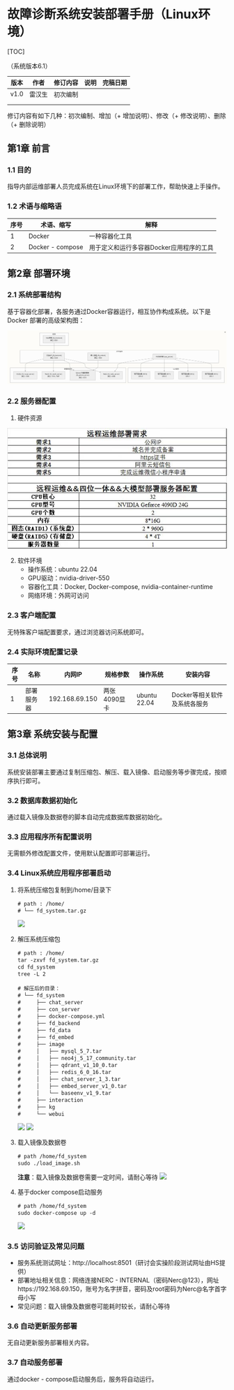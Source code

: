 # 故障诊断系统安装部署手册（Linux环境）

[TOC]

（系统版本6.1）

| 版本 | 作者   | 修订内容 | 说明 | 完稿日期 |
| ---- | ------ | -------- | ---- | -------- |
| v1.0 | 雷汉生 | 初次编制 |      |          |
|      |        |          |      |          |
|      |        |          |      |          |

修订内容有如下几种：初次编制、增加（+ 增加说明）、修改（+ 修改说明）、删除（+ 删除说明）

## 第1章 前言
### 1.1 目的
指导内部运维部署人员完成系统在Linux环境下的部署工作，帮助快速上手操作。

### 1.2 术语与缩略语
|序号|术语、缩写|解释|
| ---- | ---- | ---- |
|1|Docker|一种容器化工具|
|2|Docker - compose|用于定义和运行多容器Docker应用程序的工具|

## 第2章 部署环境
### 2.1 系统部署结构
基于容器化部署，各服务通过Docker容器运行，相互协作构成系统。以下是 Docker 部署的高级架构图：

![](img/image15.png)

### 2.2 服务器配置
1. 硬件资源

![2_1_1.jpg](img%2F2_1_1.jpg)

2. 软件环境
    - 操作系统：ubuntu 22.04
    - GPU驱动：nvidia-driver-550
    - 容器化工具：Docker, Docker-compose, nvidia-container-runtime
    - 网络环境：外网可访问

### 2.3 客户端配置
无特殊客户端配置要求，通过浏览器访问系统即可。

### 2.4 实际环境配置记录
|序号|名称|内网IP|规格参数|操作系统|安装内容|
| ---- | ---- | ---- | ---- | ---- | ---- |
|1|部署服务器|192.168.69.150|两张4090显卡|ubuntu 22.04|Docker等相关软件及系统各服务|



## 第3章 系统安装与配置
### 3.1 总体说明
系统安装部署主要通过复制压缩包、解压、载入镜像、启动服务等步骤完成，按顺序执行即可。

### 3.2 数据库数据初始化
通过载入镜像及数据卷的脚本自动完成数据库数据初始化。

### 3.3 应用程序所有配置说明
无需额外修改配置文件，使用默认配置即可部署运行。

### 3.4 Linux系统应用程序部署启动
1. 将系统压缩包复制到/home/目录下

    ```shell
   # path : /home/
   # └── fd_system.tar.gz
   ```
   ![](img/2_2_1.png)

2. 解压系统压缩包

    ```shell
    # path : /home/
    tar -zxvf fd_system.tar.gz
    cd fd_system
    tree -L 2
  
    # 解压后的目录：
    # └── fd_system
    #     ├── chat_server
    #     ├── con_server
    #     ├── docker-compose.yml
    #     ├── fd_backend
    #     ├── fd_data
    #     ├── fd_embed
    #     ├── image
    #     │   ├── mysql_5_7.tar
    #     │   ├── neo4j_5_17_community.tar
    #     │   ├── qdrant_v1_10_0.tar
    #     │   ├── redis_6_0_16.tar
    #     │   ├── chat_server_1_3.tar
    #     │   ├── embed_server_v1_0.tar
    #     │   └── baseenv_v1_9.tar
    #     ├── interaction
    #     ├── kg
    #     └── webui
    ```
   ![](img/2_2_2.png)
   ![](img/2_2_2_2.png)

3. 载入镜像及数据卷
    ```shell
    # path /home/fd_system
    sudo ./load_image.sh
    ```
   **注意**：载入镜像及数据卷需要一定时间，请耐心等待
   ![](img/2_2_3.png)

4. 基于docker compose启动服务

    ```shell
    # path /home/fd_system
    sudo docker-compose up -d
    ```
   ![](img/2_2_4.png)


### 3.5 访问验证及常见问题
- 服务系统测试网址：http://localhost:8501（研讨会实操阶段测试网址由HS提供）
- 部署地址相关信息：网络连接NERC - INTERNAL（密码Nerc@123），网址https://192.168.69.150，账号为名字拼音，密码及root密码为Nerc@名字首字母小写
- 常见问题：载入镜像及数据卷可能耗时较长，请耐心等待

### 3.6 自动更新服务部署
无自动更新服务部署相关内容。

### 3.7 自动服务部署
通过docker - compose启动服务后，服务将自动运行。